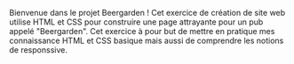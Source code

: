 Bienvenue dans le projet Beergarden ! Cet exercice de création de site web utilise HTML et CSS pour construire une page attrayante pour un pub appelé "Beergarden". Cet exercice à pour but de mettre en pratique mes connaissance HTML et CSS basique mais aussi de comprendre les notions de responssive.
